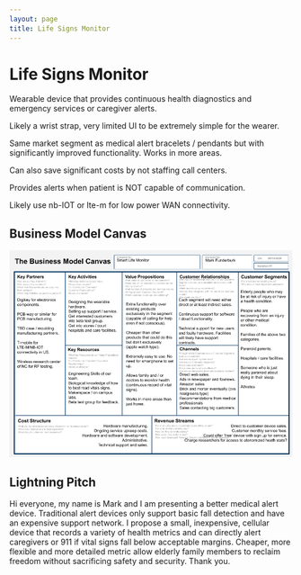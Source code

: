 ```yaml
---
layout: page
title: Life Signs Monitor
---
```


# Life Signs Monitor

Wearable device that provides continuous health diagnostics and emergency services or caregiver alerts.

Likely a wrist strap, very limited UI to be extremely simple for the wearer.

Same market segment as medical alert bracelets / pendants but with significantly improved functionality.
Works in more areas.

Can also save significant costs by not staffing call centers.

Provides alerts when patient is NOT capable of communication.

Likely use nb-IOT or lte-m for low power WAN connectivity.

## Business Model Canvas

![Smart Life Monitor - Business Model Canvas](/assets/Smart%20Life%20Monitor%20-%20Business%20Model%20Canvas.png)

## Lightning Pitch

Hi everyone, my name is Mark and I am presenting a better medical alert device. Traditional alert devices only support basic fall detection and have an expensive support network. I propose a small, inexpensive, cellular device that records a variety of health metrics and can directly alert caregivers or 911 if vital signs fall below acceptable margins. Cheaper, more flexible and more detailed metric allow elderly family members to reclaim freedom without sacrificing safety and security. Thank you. 
